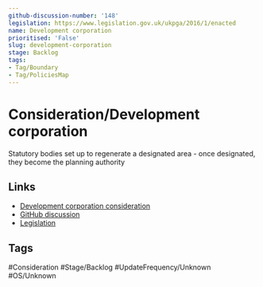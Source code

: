 ```yaml
---
github-discussion-number: '148'
legislation: https://www.legislation.gov.uk/ukpga/2016/1/enacted
name: Development corporation
prioritised: 'False'
slug: development-corporation
stage: Backlog
tags:
- Tag/Boundary
- Tag/PoliciesMap
---
```


# Consideration/Development corporation

Statutory bodies set up to regenerate a designated area - once designated, they become the planning authority

## Links

* [Development corporation consideration](https://design.planning.data.gov.uk/planning-consideration/development-corporation)
* [GitHub discussion](https://github.com/digital-land/data-standards-backlog/discussions/148)
* [Legislation](https://www.legislation.gov.uk/ukpga/2016/1/enacted)

## Tags

#Consideration #Stage/Backlog #UpdateFrequency/Unknown #OS/Unknown